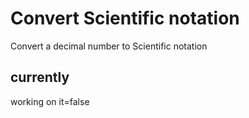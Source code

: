 # Convert Scientific notation
Convert a decimal number to  Scientific notation
## currently
working on it=false